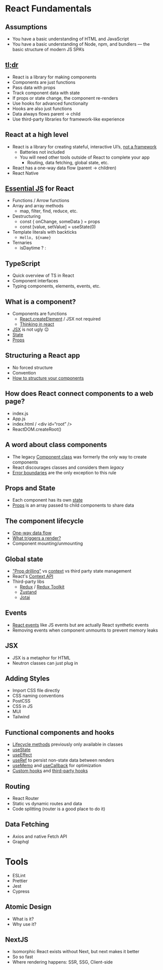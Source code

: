 # React Fundamentals

## Assumptions

- You have a basic understanding of HTML and JavaScript
- You have a basic understanding of Node, npm, and bundlers — the basic structure of modern JS SPA’s

## [tl;dr](https://www.youtube.com/watch?v=Tn6-PIqc4UM&t=1s)

- React is a library for making components
- Components are just functions
- Pass data with props
- Track component data with state
- If props or state change, the component re-renders
- Use hooks for advanced functionaity
- Hooks are also just functions
- Data always flows parent -> child
- Use third-party libraries for framework-like experience

## React at a high level

- React is a library for creating stateful, interactive UI’s, [not a framework](https://react.dev/learn/start-a-new-react-project)
  - Batteries not included
  - You will need other tools outside of React to complete your app
    - Routing, data fetching, global state, etc.
- React has a one-way data flow (parent -> children)
- React Native

## [Essential JS](https://www.javascripttutorial.net/es6/) for React

- Functions / Arrow functions
- Array and array methods
  - map, filter, find, reduce, etc.
- Destructuring
  - const { onChange, someData } = props
  - const [value, setValue] = useState(0)
- Template literals with backticks
  - `Hello, ${name}`
- Ternaries
  - isDaytime ? <Daytime sky="blue"> : <Nighttime sky="black">

## TypeScript

- Quick overview of TS in React
- Component interfaces
- Typing components, elements, events, etc.

## What is a component?

- Components are functions
  - [React.createElement](https://react.dev/reference/react/createElement) / JSX not required
  - [Thinking in react](https://react.dev/learn/thinking-in-react)
- [JSX](https://react.dev/learn/writing-markup-with-jsx) is not ugly 😉
- [State](https://react.dev/learn/managing-state)
- [Props](https://react.dev/learn/passing-props-to-a-component)

## Structuring a React app

- No forced structure
- Convention
- [How to structure your components](https://legacy.reactjs.org/docs/faq-structure.html)

## How does React connect components to a web page?

- index.js
- App.js
- index.html / &lt;div id=“root” /&gt;
- ReactDOM.createRoot()

## A word about class components

- The legacy [Component class](https://react.dev/reference/react/Component) was formerly the only way to create components
- React discourages classes and considers them _legacy_
- [Error boundaries](https://react.dev/reference/react/Component#catching-rendering-errors-with-an-error-boundary) are the only exception to this rule

## Props and State

- Each component has its own [state](https://react.dev/learn/state-a-components-memory)
- [Props](https://react.dev/learn/passing-props-to-a-component) is an array passed to child components to share data

## The component lifecycle

- [One-way data flow](https://react.dev/learn/you-might-not-need-an-effect#passing-data-to-the-parent)
- [What triggers a render?](https://react.dev/learn/render-and-commit)
- Component mounting/unmounting

## Global state

- ["Prop drilling"](https://kentcdodds.com/blog/prop-drilling) vs [context](https://react.dev/learn/passing-data-deeply-with-context#replace-prop-drilling-with-context) vs third party state management
- React's [Context API](https://react.dev/reference/react/useContext)
- Third-party libs
  - [Redux](https://react-redux.js.org/) / [Redux Toolkit](https://redux-toolkit.js.org/)
  - [Zustand](https://zustand-demo.pmnd.rs/)
  - [Jotai](https://jotai.org/)

## Events

- [React events](https://react.dev/learn/responding-to-events) like JS events but are actually React synthetic events
- Removing events when component unmounts to prevent memory leaks

## JSX

- JSX is a metaphor for HTML
- Neutron classes can just plug in

## Adding Styles

- Import CSS file directly
- CSS naming conventions
- PostCSS
- CSS in JS
- MUI
- Tailwind

## Functional components and hooks

- [Lifecycle methods](https://legacy.reactjs.org/docs/react-component.html) previously only available in classes
- [useState](https://react.dev/reference/react/useState)
- [useEffect](https://react.dev/reference/react/useEffect)
- [useRef](https://react.dev/reference/react/useRef) to persist non-state data between renders
- [useMemo](https://react.dev/reference/react/useMemo) and [useCallback](https://react.dev/reference/react/useCallback) for optimization
- [Custom hooks](https://react.dev/learn/reusing-logic-with-custom-hooks) and [third-party hooks](https://usehooks.com/)

## Routing

- React Router
- Static vs dynamic routes and data
- Code splitting (router is a good place to do it)

## Data Fetching

- Axios and native Fetch API
- Graphql

# Tools

- ESLint
- Prettier
- Jest
- Cypress

## Atomic Design

- What is it?
- Why use it?

## NextJS

- Isomorphic React exists without Next, but next makes it better
- So so fast
- Where rendering happens: SSR, SSG, Client-side
